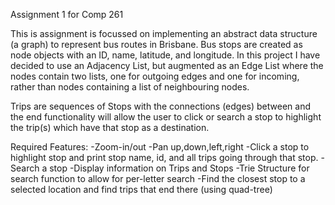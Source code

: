 Assignment 1 for Comp 261

This is assignment is focussed on implementing an abstract data structure (a graph) 
to represent bus routes in Brisbane. Bus stops are created as node objects with an 
ID, name, latitude, and longitude. In this project I have decided to use an 
Adjacency List, but augmented as an Edge List where the nodes contain two lists, 
one for outgoing edges and one for incoming, rather than nodes containing a list of 
neighbouring nodes. 

Trips are sequences of Stops with the connections (edges) between 
and the end functionality will allow the user to click or search a 
stop to highlight the trip(s) which have that stop as a destination.

Required Features: 
-Zoom-in/out 
-Pan up,down,left,right 
-Click a stop to highlight stop and print stop name, id, and all trips going through that stop. 
-Search a stop 
-Display information on Trips and Stops 
-Trie Structure for search function to allow for per-letter search 
-Find the closest stop to a selected location and find trips that end there (using quad-tree)
